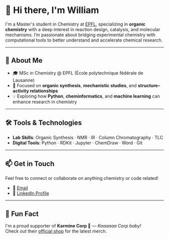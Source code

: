 # 👋 Hi there, I'm William

I'm a Master's student in Chemistry at [EPFL](https://www.epfl.ch/), specializing in **organic chemistry** with a deep interest in reaction design, catalysis, and molecular mechanisms. I’m passionate about bridging experimental chemistry with computational tools to better understand and accelerate chemical research.

---

## 🔬 About Me

- 🎓 MSc in Chemistry @ EPFL (École polytechnique fédérale de Lausanne)
- 🧪 Focused on **organic synthesis**, **mechanistic studies**, and **structure–activity relationships**
- 💡 Exploring how **Python**, **cheminformatics**, and **machine learning** can enhance research in chemistry

---

## 🛠️ Tools & Technologies

- **Lab Skills**: Organic Synthesis · NMR · IR · Column Chromatography · TLC
- **Digital Tools**: Python · RDKit · Jupyter · ChemDraw · Word · Git

---

## 📫 Get in Touch

Feel free to connect or collaborate on anything chemistry or code related!

- 📨 [Email](william.pellassy@epfl.ch)
- 🔗 [LinkedIn Profile](https://www.linkedin.com/in/william-pellassy-b095562a4/)

---

## 🎉 Fun Fact

I'm a proud supporter of **Karmine Corp 💙** — *Kaaaaaa Corp baby!*  
Check out their [official shop](https://www.karminecorp.fr/pages/shop) for the latest merch.

